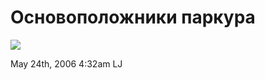 # Основоположники паркура

![](http://pics.livejournal.com/mi3ch/pic/000s3t68)

<span id="timestamp"> May 24th, 2006 4:32am </span> <span
class="tag">LJ</span>
